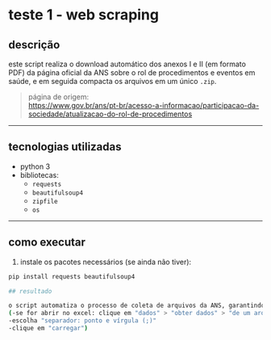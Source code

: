 # teste 1 - web scraping

## descrição

este script realiza o download automático dos anexos I e II (em formato PDF) da página oficial da ANS sobre o rol de procedimentos e eventos em saúde, e em seguida compacta os arquivos em um único `.zip`.

> página de origem:  
https://www.gov.br/ans/pt-br/acesso-a-informacao/participacao-da-sociedade/atualizacao-do-rol-de-procedimentos

---

## tecnologias utilizadas

- python 3
- bibliotecas:
  - `requests`
  - `beautifulsoup4`
  - `zipfile`
  - `os`

---

## como executar

1. instale os pacotes necessários (se ainda não tiver):

```bash
pip install requests beautifulsoup4

## resultado

o script automatiza o processo de coleta de arquivos da ANS, garantindo agilidade e reprodutibilidade no ambiente de testes.
(-se for abrir no excel: clique em "dados" > "obter dados" > "de um arquivo CSV"
-escolha "separador: ponto e vírgula (;)"
-clique em "carregar")